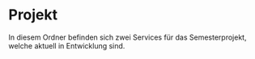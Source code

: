 # Projekt

In diesem Ordner befinden sich zwei Services für das Semesterprojekt, welche aktuell in Entwicklung sind.

